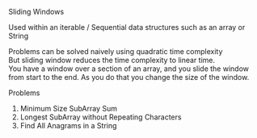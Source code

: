 Sliding Windows

Used within an iterable / Sequential data structures such as an array or String 

Problems can be solved naively using quadratic time complexity   
But sliding window reduces the time complexity to linear time.  
You have a window over a section of an array, and you slide the window from start to the end. 
As you do that you change the size of the window.

Problems
1. Minimum Size SubArray Sum
2. Longest SubArray without Repeating Characters
3. Find All Anagrams in a String
